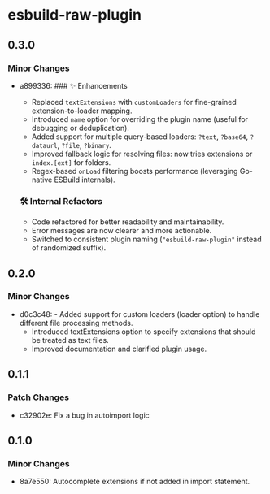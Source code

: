 # esbuild-raw-plugin

## 0.3.0

### Minor Changes

- a899336: ### ✨ Enhancements

  - Replaced `textExtensions` with `customLoaders` for fine-grained extension-to-loader mapping.
  - Introduced `name` option for overriding the plugin name (useful for debugging or deduplication).
  - Added support for multiple query-based loaders: `?text`, `?base64`, `?dataurl`, `?file`, `?binary`.
  - Improved fallback logic for resolving files: now tries extensions or `index.[ext]` for folders.
  - Regex-based `onLoad` filtering boosts performance (leveraging Go-native ESBuild internals).

  ### 🛠 Internal Refactors

  - Code refactored for better readability and maintainability.
  - Error messages are now clearer and more actionable.
  - Switched to consistent plugin naming (`"esbuild-raw-plugin"` instead of randomized suffix).

## 0.2.0

### Minor Changes

- d0c3c48: - Added support for custom loaders (loader option) to handle different file processing methods.
  - Introduced textExtensions option to specify extensions that should be treated as text files.
  - Improved documentation and clarified plugin usage.

## 0.1.1

### Patch Changes

- c32902e: Fix a bug in autoimport logic

## 0.1.0

### Minor Changes

- 8a7e550: Autocomplete extensions if not added in import statement.
